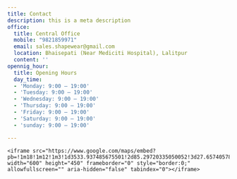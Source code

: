 ```yaml
---
title: Contact
description: this is a meta description
office:
  title: Central Office
  mobile: "9821859971"
  email: sales.shapewear@gmail.com
  location: Bhaisepati (Near Mediciti Hospital), Lalitpur
  content: ''
opennig_hour:
  title: Opening Hours
  day_time:
  - 'Monday: 9:00 – 19:00'
  - 'Tuesday: 9:00 – 19:00'
  - 'Wednesday: 9:00 – 19:00'
  - 'Thursday: 9:00 – 19:00'
  - 'Friday: 9:00 – 19:00'
  - 'Saturday: 9:00 – 19:00'
  - 'sunday: 9:00 – 19:00'

---
```

    <iframe src="https://www.google.com/maps/embed?pb=!1m18!1m12!1m3!1d3533.937485675501!2d85.29720335050052!3d27.65740578272835!2m3!1f0!2f0!3f0!3m2!1i1024!2i768!4f13.1!3m3!1m2!1s0x0%3A0x0!2zMjfCsDM5JzI2LjciTiA4NcKwMTcnNTcuOCJF!5e0!3m2!1sen!2snp!4v1607871060162!5m2!1sen!2snp" width="600" height="450" frameborder="0" style="border:0;" allowfullscreen="" aria-hidden="false" tabindex="0"></iframe>